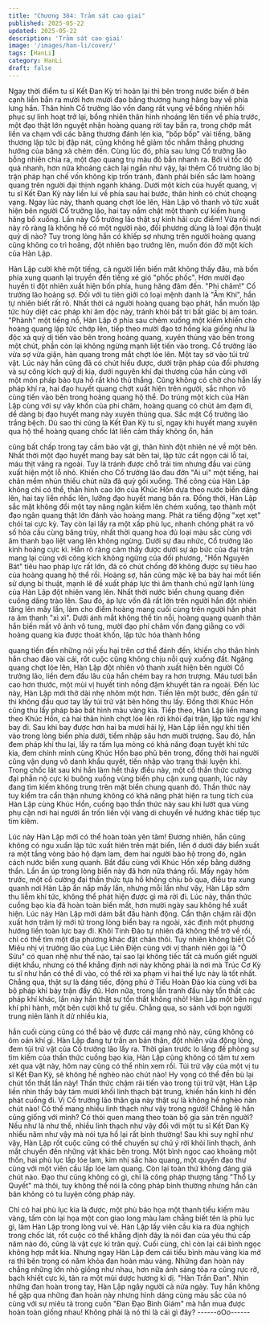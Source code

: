 ```yaml
---
title: "Chương 384: Trảm sát cao giai"
published: 2025-05-22
updated: 2025-05-22
description: 'Trảm sát cao giai'
image: '/images/han-li/cover/'
tags: [HanLi]
category: HanLi
draft: false
---
```


Ngay thời điểm tu sĩ Kết Đan Kỳ trì hoãn lại thì bên trong nước
biển ở bên cạnh liền bắn ra mười hơn mười đạo băng thương
hung hăng bay về phía lưng hắn.
Thân hình Cổ trưởng lão vốn đang rất vụng về bổng nhiên hồi
phục sự linh hoạt trở lại, bổng nhiên thân hình nhoáng lên tiến về
phía trước, một đạo thật lớn nguyệt nhận hoàng quang rời tay
bắn ra, trong chớp mắt liền va chạm với các băng thương đánh
lén kia, "bốp bốp" vài tiếng, băng thương lập tức bị đập nát, cũng
không hề giảm tốc nhắm thẳng phương hướng của băng xà chém
đến.
Cùng lúc đó, phía sau lưng Cố trưởng lão bỗng nhiên chia ra, một
đạo quang trụ màu đỏ bắn nhanh ra. Bởi vì tốc độ quá nhanh,
hơn nữa khoảng cách lại ngắn như vậy, lại thêm Cổ trưởng lão bị
trận pháp hạn chế vốn không kịp trốn tránh, đành phải biến sắc
làm hoàng quang trên người đại thịnh ngạnh kháng.
Dưới một kích của huyết quang, vị tu sĩ Kết Đan Kỳ này liền lui về
phía sau hai bước, thân hình có chút choạng vạng.
Ngay lúc này, thanh quang chợt lóe lên, Hàn Lập vô thanh vô tức
xuất hiện bên người Cổ trưởng lão, hai tay nắm chặt một thanh
cự kiếm hung hăng bổ xuống.
Lần này Cổ trưởng lão thật sự kinh hãi cực điểm!
Vừa rồi nơi này rõ ràng là không hề có một người nào, đối
phương dùng là loại độn thuật quỷ dị nào?
Tuy trong lòng hắn có khiếp sợ nhưng trên người hoàng quang
cũng không co trì hoãng, đột nhiên bạo trướng lên, muốn đón đở
một kích của Hàn Lập.

Hàn Lập cười khẻ một tiếng, cả người liền biến mât không thấy
đâu, mà bốn phía xung quanh lại truyền đến tiếng xé gió "phốc
phốc". Hơn mười đạo huyền ti đột nhiên xuất hiện bốn phía, hung
hăng đâm đến.
"Phi châm!" Cổ trưởng lão hoảng sợ.
Đối với tu tiên giới có loại mệnh danh là "Âm Khí", hắn tự nhiên
biết rất rõ.
Nhất thời cả người hoàng quang bạo phát, hắn muốn lập tức hủy
diệt các pháp khí âm độc này, tránh khỏi bất tri bất giác bị ám
toán.
"Phành" một tiếng nổ, Hàn Lập ở phía sau chém xuống một kiếm
khiến cho hoàng quang lập tức chớp lên, tiếp theo mười đạo tơ
hồng kia giống như là độc xà quỷ dị tiến vào bên trong hoàng
quang, xuyên thủng vào bên trong một chút, phần còn lại không
ngừng mạnh liệt tiến vào trong.
Cổ trưởng lão vừa sợ vừa giận, hàn quang trong mắt chợt lóe lên.
Một tay sờ vào túi trử vật.
Lúc này hắn cũng đã có chút hiểu được, dưới trận pháp của đối
phương và sự công kích quỷ dị kia, dưới nguyên khí đại thương
của hắn cùng với một món pháp bảo tựa hồ rất khó thủ thắng.
Cũng không có chờ cho hắn lấy pháp khí ra, hai đạo huyết quang
chợt xuất hiện trên người, sắc nhọn vô cùng tiến vào bên trong
hoàng quang hộ thể.
Do trúng một kích của Hàn Lập cùng với sự vây khốn của phi
châm, hoàng quang có chút ảm đạm đi, dể dàng bị đạo huyết
mang này xuyên thủng qua.
Sắc mặt Cổ trưởng lão trắng bệch.
Dù sao thì cũng là Kết Đan Kỳ tu sĩ, ngay khi huyết mang xuyên
qua hộ thể hoàng quang chốc lát liền cảm thấy không ổn, hắn

cũng bất chấp trong tay cầm bảo vật gì, thân hình đột nhiên né về
một bên.
Nhất thời một đạo huyết mang bay sát bên tai, lập tức cắt ngọn
cái lỗ tai, máu thịt văng ra ngoài. Tuy là tránh được chỗ trái tim
nhưng đầu vai cũng xuất hiện một lỗ nhỏ.
Khiến cho Cổ trưởng lão đau đớn "Ai ui" một tiếng, hai chân mềm
nhủn thiếu chút nữa đã quỳ gối xuống.
Thế công của Hàn Lập không chỉ có thế, thân hình cao lớn của
Khúc Hồn dựa theo nước biển dâng lên, hai tay liền nhấc lên,
lưỡng đạo huyết mang bắn ra.
Đồng thời, Hàn Lập sắc mặt không đổi một tay nâng ngân kiếm
lên chém xuống, tạo thành một đạo ngân quang thật lớn đánh vào
hoàng mang. Phát ra tiếng động "xẹt xẹt" chói tai cực kỳ. Tay còn
lại lấy ra một xấp phù lục, nhanh chóng phát ra vô số hỏa cầu
cùng băng trùy, nhất thời quang hoa đủ loại màu sắc cùng với âm
thanh bạo liệt vang lên không ngừng.
Dưới sự đau nhức, Cổ trưởng lão kinh hoảng cực kì.
Hắn rõ ràng cảm thấy được dưới sự áp bức của đại trận mang lại
cùng với công kích không ngừng của đối phương, "Hổn Nguyên
Bát" tiêu hao pháp lực rất lớn, đã có chút chống đở không được
sự tiêu hao của hoàng quang hộ thể rồi.
Hoảng sợ, hắn cũng mặc kệ ba bảy hai mốt liền sử dụng bí thuật,
mạnh lẽ đề xuất pháp lực thì âm thanh chú ngữ lạnh lùng của
Hàn Lập đột nhiên vang lên.
Nhất thời nước biển chung quang điên cuồng dâng trào lên. Sau
đó, áp lực vốn đã rất lớn trên người hắn đột nhiên tăng lên mấy
lần, làm cho điểm hoàng mang cuối cùng trên người hắn phát ra
âm thanh "xì xì".
Dưới ánh mắt không thể tin nỗi, hoàng quang quanh thân hắn
biến mất vô ảnh vô tung, mười đạo phi châm vốn đang giằng co
với hoàng quang kia được thoát khốn, lập tức hóa thành hồng

quang tiến đến những nói yếu hại trên cơ thể đánh đến, khiến cho
thân hình hắn chao đảo vài cái, rốt cuộc cũng không chịu nỗi quỳ
xuống đất.
Ngâng quang chợt lóe lên, Hàn Lập đột nhiên vô thanh xuất hiện
bên người Cổ trưởng lão, liền đem đầu lâu của hắn chém bay ra
hơn trượng.
Máu tươi bắn cao hơn thước, một mùi vị huyết tinh nồng đậm
khuyết tán ra ngoài.
Đến lúc này, Hàn Lập mới thở dài nhẹ nhõm một hơn.
Tiến lên một bước, đến gần tử thi không đầu quơ tay lấy túi trử
vật bên hông thu lấy.
Đồng thời Khúc Hồn cũng thu lấy pháp bảo bát hình màu vàng
kia.
Tiếp theo, Hàn Lập liền mang theo Khúc Hồn, cả hai thân hình
chợt lóe lên rời khỏi đại trận, lập tức ngự khí bay đi.
Sau khi bay được hơn hai ba mươi hải lý, Hàn Lập liền ngự khí
tiến vào trong lòng biển phía dưới, tiềm nhập sâu hơn mười
trượng.
Sau đó, hắn đem pháp khí thu lại, lấy ra tấm lụa mỏng có khả
năng đoạn tuyệt khí tức kia, đem chính mình cùng Khúc Hồn bao
phủ bên trong, đồng thời hai người cũng vận dụng vô danh khẩu
quyết, tiến nhập vào trạng thái luyện khí.
Trong chốc lát sau khi hắn làm hết thảy điều này, một cổ thần
thức cường đại phẫn nộ cực kì buông xuống vùng biển phụ cận
xung quanh, lúc này đang tìm kiếm không trung trên mặt biển
chung quanh đó.
Thần thức này tuy kiểm tra cẩn thận nhưng không có khả năng
phát hiện ra tung tích của Hàn Lập cùng Khúc Hồn, cuồng bạo
thần thức này sau khi lướt qua vùng phụ cận nơi hai người ẩn
trốn liền vội vàng di chuyển về hướng khác tiếp tục tìm kíêm.

Lúc này Hàn Lập mới có thể hoàn toàn yên tâm!
Đương nhiên, hắn cũng không có ngu xuẩn lập tức xuất hiên trên
mặt biển, liền ở dưới đáy biển xuất ra một tầng vòng bảo hộ đạm
lam, đem hai người bảo hộ trong đó, ngăn cách nước biển xung
quanh. Bắt đầu cùng với Khúc Hồn xếp bằng dưỡng thần.
Lần ẩn úp trong lòng biển này đã hơn nữa tháng rồi.
Mấy ngày hôm trước, một cổ cường đại thần thức tựa hồ không
chịu bỏ qua, điều tra xung quanh nơi Hàn Lập ẩn nấp mấy lần,
nhưng mỗi lần như vậy, Hàn Lập sớm thu liễm khí tức, không thể
phát hiện được gì mà rời đi.
Lúc này, thần thức cuồng bạo kia đã hoàn toàn biến mất, hơn
mười ngày sau không hề xuất hiện.
Lúc này Hàn Lập mới dám bắt đầu hành động.
Cẩn thận chậm rãi độn xuất hơn trăm lý mới từ trong lòng biển
bay ra ngoài, xác định một phương hướng liền toàn lực bay đi.
Khôi Tinh Đảo tự nhiên đã không thể trở về rồi, chỉ có thể tìm một
địa phương khác đặt chân thôi.
Tuy nhiên không biết Cổ Miêu nhị vị trưởng lão của Lục Liên Điện
cùng với vị thanh niên gọi là "Ô Sửu" có quan nhệ như thế nào,
tại sao lại không tiếc tất cả muốn giết người diệt khẩu, nhưng có
thể khẳng định nơi này không phải là nơi mà Trúc Cơ Kỳ tu sĩ như
hắn có thể đi vào, có thể rời xa phạm vi hai thế lực này là tốt nhất.
Chẳng qua, thật sự là đáng tiếc, động phủ ở Tiểu Hoàn Đảo kia
cùng với ba bộ pháp khí bày trận đầy đủ. Hơn nữa, trong lần
tranh đấu này tổn thất các pháp khí khác, lần này hắn thật sự tổn
thất không nhỏ!
Hàn Lập một bên ngự khí phi hành, một bên cười khổ tự giểu.
Chẳng qua, so sánh với bọn người trung niên lành ít dử nhiều kia,

hắn cuối cùng cũng có thể bảo vệ được cái mạng nhỏ này, cũng
không có ôm oán khí gì.
Hàn Lập đang tự trấn an bản thân, đột nhiên vừa động lòng, đem
túi trử vật của Cố trưởng lão lấy ra.
Thời gian trước lo lắng đề phòng sự tìm kiếm của thần thức
cuồng bạo kia, Hàn Lập cũng không có tâm tư xem xét qua vật
này, hôm nay cũng có thể nhìn xem rồi.
Túi trử vậy của một vị tu sĩ Kết Đan Kỳ, sẽ không hề nghèo nào
chút nào! Hy vọng có thể đền bù lại chút tổn thất lần này!
Thần thức chậm rãi tiến vào trong túi trữ vật, Hàn Lập liền nhìn
thấy bảy tám mươi khối linh thạch bật trung, khiến hắn kinh hỉ đến
phát cuồng đi.
Vị Cố trưởng lão thân gia này thật sự là không hề nghèo nàn chút
nào! Có thể mang nhiều linh thạch như vậy trong người!
Chẳng lẽ hắn cũng giống với mình? Có thói quen mang theo toàn
bộ gia sản trên người?
Nếu như là như thế, nhiều linh thạch như vậy đối với một tu sĩ Kết
Đan Kỳ nhiều năm như vậy mà nói tựa hồ lại rất bình thường!
Sau khi suy nghĩ như vậy, Hàn Lập rốt cuộc cũng có thể chuyến
sự chú ý rời khỏi linh thạch, ánh mắt chuyển đến những vật khác
bên trong.
Một bình ngọc cao khoảng một thốn, hai phù lục lấp lóe lam, kim
nhị sắc hào quang, một quyển đạo thư cùng với một viên cầu lấp
lóe lam quang.
Còn lại toàn thứ không đáng giá chút nào.
Đạo thư cũng không có gì, chỉ là công pháp thượng tầng "Thổ Ly
Quyết" mà thôi, tuy không thể nói là công pháp bình thường
nhưng hắn căn băn không có tu luyện công pháp này.

Chỉ có hai phù lục kia là được, một phù bảo họa một thanh tiểu
kiếm màu vàng, tấm còn lại họa một con giao long màu lam
chẳng biết tên là phù lục gì, làm Hàn Lập trong lòng vui vẻ.
Hàn Lập lấy viên cầu kia ra đùa nghịch trong chốc lát, rốt cuộc có
thể khẳng định đây là nôi đan của yêu thú cấp năm nào đó, cũng
là vật cực kì trân quý.
Cuối cùng, chỉ còn lại cái bình ngọc không hợp mắt kia.
Nhưng ngay Hàn Lập đem cái tiểu bình màu vàng kia mở ra thì
bên trong có năm khỏa đan hoàn màu vàng.
Những đan hoàn này chẳng những lớn nhỏ giống như nhau, hơn
nữa ánh sáng tỏa ra cũng rực rỡ, bạch khiết cực kì, tản ra một
mùi dược hương kì dị.
"Hàn Trần Đan".
Nhìn những đan hoàn trong tay, Hàn Lập ngây người cả nửa
ngày.
Tuy hắn không hề gặp qua những đan hoàn này nhưng hình dáng
cùng màu sắc của nó cùng với sự miêu tả trong cuốn "Đan Đạo
Bình Giám" mà hắn mua được hoàn toàn giống nhau! Không phải
là nó thì là cái gì đây?
------oOo------
